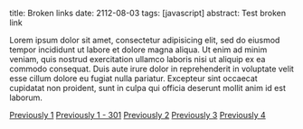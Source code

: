 title: Broken links
date: 2112-08-03
tags: [javascript]
abstract: Test broken link

Lorem ipsum dolor sit amet, consectetur adipisicing elit, sed do eiusmod
tempor incididunt ut labore et dolore magna aliqua. Ut enim ad minim veniam,
quis nostrud exercitation ullamco laboris nisi ut aliquip ex ea commodo
consequat. Duis aute irure dolor in reprehenderit in voluptate velit esse
cillum dolore eu fugiat nulla pariatur. Excepteur sint occaecat cupidatat non
proident, sunt in culpa qui officia deserunt mollit anim id est laborum. 

[Previously 1](/recycling-part-1/)
[Previously 1 - 301](/recycling-part-1)
[Previously 2](/recycling-part-2/)
[Previously 3](/recycling-part-3/)
[Previously 4](/recycling-part-4/)